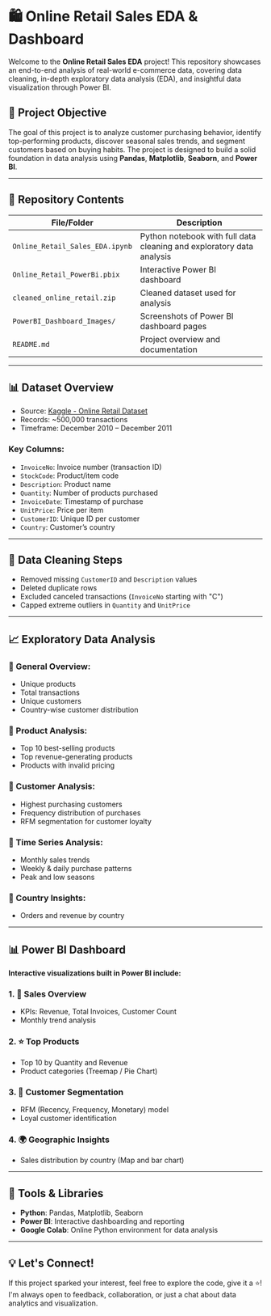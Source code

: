 # 🛍️ Online Retail Sales EDA & Dashboard

Welcome to the **Online Retail Sales EDA** project! This repository showcases an end-to-end analysis of real-world e-commerce data, covering data cleaning, in-depth exploratory data analysis (EDA), and insightful data visualization through Power BI.

## 📌 Project Objective

The goal of this project is to analyze customer purchasing behavior, identify top-performing products, discover seasonal sales trends, and segment customers based on buying habits. The project is designed to build a solid foundation in data analysis using **Pandas**, **Matplotlib**, **Seaborn**, and **Power BI**.

---

## 📁 Repository Contents

| File/Folder                     | Description                                                           |
| ------------------------------- | --------------------------------------------------------------------- |
| `Online_Retail_Sales_EDA.ipynb` | Python notebook with full data cleaning and exploratory data analysis |
| `Online_Retail_PowerBi.pbix`    | Interactive Power BI dashboard                                        |
| `cleaned_online_retail.zip`     | Cleaned dataset used for analysis                                     |
| `PowerBI_Dashboard_Images/`     | Screenshots of Power BI dashboard pages                               |
| `README.md`                     | Project overview and documentation                        |

---

## 📊 Dataset Overview

* Source: [Kaggle - Online Retail Dataset](https://www.kaggle.com/datasets/lakshmi25npathi/online-retail-dataset)
* Records: \~500,000 transactions
* Timeframe: December 2010 – December 2011

### Key Columns:

* `InvoiceNo`: Invoice number (transaction ID)
* `StockCode`: Product/item code
* `Description`: Product name
* `Quantity`: Number of products purchased
* `InvoiceDate`: Timestamp of purchase
* `UnitPrice`: Price per item
* `CustomerID`: Unique ID per customer
* `Country`: Customer’s country

---

## 🧹 Data Cleaning Steps

* Removed missing `CustomerID` and `Description` values
* Deleted duplicate rows
* Excluded canceled transactions (`InvoiceNo` starting with "C")
* Capped extreme outliers in `Quantity` and `UnitPrice`

---

## 📈 Exploratory Data Analysis

### 🔹 General Overview:

* Unique products
* Total transactions
* Unique customers
* Country-wise customer distribution

### 🔹 Product Analysis:

* Top 10 best-selling products
* Top revenue-generating products
* Products with invalid pricing

### 🔹 Customer Analysis:

* Highest purchasing customers
* Frequency distribution of purchases
* RFM segmentation for customer loyalty

### 🔹 Time Series Analysis:

* Monthly sales trends
* Weekly & daily purchase patterns
* Peak and low seasons

### 🔹 Country Insights:

* Orders and revenue by country

---

## 📊 Power BI Dashboard

**Interactive visualizations built in Power BI include:**

### 1. 📌 Sales Overview

* KPIs: Revenue, Total Invoices, Customer Count
* Monthly trend analysis

### 2. ⭐ Top Products

* Top 10 by Quantity and Revenue
* Product categories (Treemap / Pie Chart)

### 3. 👤 Customer Segmentation

* RFM (Recency, Frequency, Monetary) model
* Loyal customer identification

### 4. 🌍 Geographic Insights

* Sales distribution by country (Map and bar chart)

---

## 🚀 Tools & Libraries

* **Python**: Pandas, Matplotlib, Seaborn
* **Power BI**: Interactive dashboarding and reporting
* **Google Colab**: Online Python environment for data analysis


---

## 💡 Let's Connect!

If this project sparked your interest, feel free to explore the code, give it a ⭐! I'm always open to feedback, collaboration, or just a chat about data analytics and visualization.

